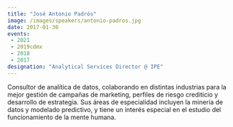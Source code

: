 ```yaml
---
title: "José Antonio Padrós"
image: /images/speakers/antonio-padros.jpg
date: 2017-01-30
events:
 - 2021
 - 2019cdmx
 - 2018
 - 2017
designation: "Analytical Services Director @ IPE"  
---
```


Consultor de analítica de datos, colaborando en distintas industrias para la mejor gestión de campañas de marketing, perfiles de riesgo crediticio y desarrollo de estrategia. Sus áreas de especialidad incluyen la minería de datos y modelado predictivo, y tiene un interés especial en el estudio del funcionamiento de la mente humana.

